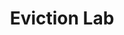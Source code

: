 ---
layout: default
location: US -- Nationwide
shortname: eviction_lab
tags:
- Evictions
- Tenant Advocacy
title: Eviction Lab
url: https://evictionlab.org/
uuid: recbv3fwH4frI2Vhv
---